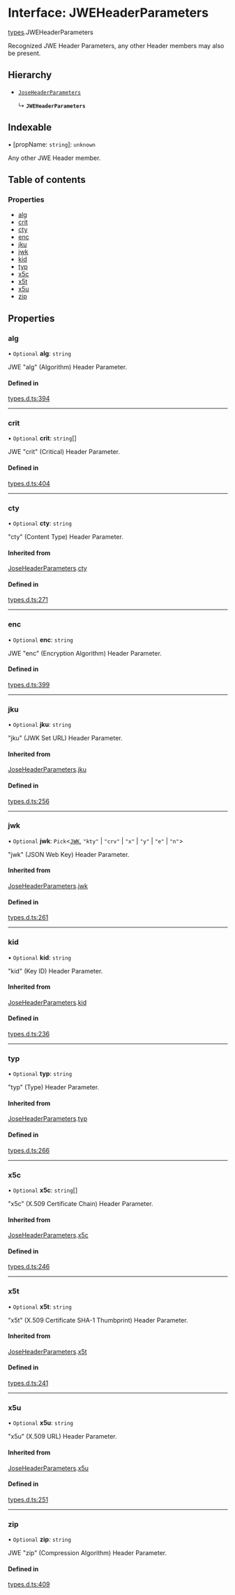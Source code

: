 # Interface: JWEHeaderParameters

[types](../modules/types.md).JWEHeaderParameters

Recognized JWE Header Parameters, any other Header members
may also be present.

## Hierarchy

- [`JoseHeaderParameters`](types.JoseHeaderParameters.md)

  ↳ **`JWEHeaderParameters`**

## Indexable

▪ [propName: `string`]: `unknown`

Any other JWE Header member.

## Table of contents

### Properties

- [alg](types.JWEHeaderParameters.md#alg)
- [crit](types.JWEHeaderParameters.md#crit)
- [cty](types.JWEHeaderParameters.md#cty)
- [enc](types.JWEHeaderParameters.md#enc)
- [jku](types.JWEHeaderParameters.md#jku)
- [jwk](types.JWEHeaderParameters.md#jwk)
- [kid](types.JWEHeaderParameters.md#kid)
- [typ](types.JWEHeaderParameters.md#typ)
- [x5c](types.JWEHeaderParameters.md#x5c)
- [x5t](types.JWEHeaderParameters.md#x5t)
- [x5u](types.JWEHeaderParameters.md#x5u)
- [zip](types.JWEHeaderParameters.md#zip)

## Properties

### alg

• `Optional` **alg**: `string`

JWE "alg" (Algorithm) Header Parameter.

#### Defined in

[types.d.ts:394](https://github.com/panva/jose/blob/v3.14.1/src/types.d.ts#L394)

___

### crit

• `Optional` **crit**: `string`[]

JWE "crit" (Critical) Header Parameter.

#### Defined in

[types.d.ts:404](https://github.com/panva/jose/blob/v3.14.1/src/types.d.ts#L404)

___

### cty

• `Optional` **cty**: `string`

"cty" (Content Type) Header Parameter.

#### Inherited from

[JoseHeaderParameters](types.JoseHeaderParameters.md).[cty](types.JoseHeaderParameters.md#cty)

#### Defined in

[types.d.ts:271](https://github.com/panva/jose/blob/v3.14.1/src/types.d.ts#L271)

___

### enc

• `Optional` **enc**: `string`

JWE "enc" (Encryption Algorithm) Header Parameter.

#### Defined in

[types.d.ts:399](https://github.com/panva/jose/blob/v3.14.1/src/types.d.ts#L399)

___

### jku

• `Optional` **jku**: `string`

"jku" (JWK Set URL) Header Parameter.

#### Inherited from

[JoseHeaderParameters](types.JoseHeaderParameters.md).[jku](types.JoseHeaderParameters.md#jku)

#### Defined in

[types.d.ts:256](https://github.com/panva/jose/blob/v3.14.1/src/types.d.ts#L256)

___

### jwk

• `Optional` **jwk**: `Pick`<[`JWK`](types.JWK.md), ``"kty"`` \| ``"crv"`` \| ``"x"`` \| ``"y"`` \| ``"e"`` \| ``"n"``\>

"jwk" (JSON Web Key) Header Parameter.

#### Inherited from

[JoseHeaderParameters](types.JoseHeaderParameters.md).[jwk](types.JoseHeaderParameters.md#jwk)

#### Defined in

[types.d.ts:261](https://github.com/panva/jose/blob/v3.14.1/src/types.d.ts#L261)

___

### kid

• `Optional` **kid**: `string`

"kid" (Key ID) Header Parameter.

#### Inherited from

[JoseHeaderParameters](types.JoseHeaderParameters.md).[kid](types.JoseHeaderParameters.md#kid)

#### Defined in

[types.d.ts:236](https://github.com/panva/jose/blob/v3.14.1/src/types.d.ts#L236)

___

### typ

• `Optional` **typ**: `string`

"typ" (Type) Header Parameter.

#### Inherited from

[JoseHeaderParameters](types.JoseHeaderParameters.md).[typ](types.JoseHeaderParameters.md#typ)

#### Defined in

[types.d.ts:266](https://github.com/panva/jose/blob/v3.14.1/src/types.d.ts#L266)

___

### x5c

• `Optional` **x5c**: `string`[]

"x5c" (X.509 Certificate Chain) Header Parameter.

#### Inherited from

[JoseHeaderParameters](types.JoseHeaderParameters.md).[x5c](types.JoseHeaderParameters.md#x5c)

#### Defined in

[types.d.ts:246](https://github.com/panva/jose/blob/v3.14.1/src/types.d.ts#L246)

___

### x5t

• `Optional` **x5t**: `string`

"x5t" (X.509 Certificate SHA-1 Thumbprint) Header Parameter.

#### Inherited from

[JoseHeaderParameters](types.JoseHeaderParameters.md).[x5t](types.JoseHeaderParameters.md#x5t)

#### Defined in

[types.d.ts:241](https://github.com/panva/jose/blob/v3.14.1/src/types.d.ts#L241)

___

### x5u

• `Optional` **x5u**: `string`

"x5u" (X.509 URL) Header Parameter.

#### Inherited from

[JoseHeaderParameters](types.JoseHeaderParameters.md).[x5u](types.JoseHeaderParameters.md#x5u)

#### Defined in

[types.d.ts:251](https://github.com/panva/jose/blob/v3.14.1/src/types.d.ts#L251)

___

### zip

• `Optional` **zip**: `string`

JWE "zip" (Compression Algorithm) Header Parameter.

#### Defined in

[types.d.ts:409](https://github.com/panva/jose/blob/v3.14.1/src/types.d.ts#L409)
